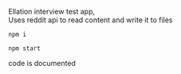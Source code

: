 Ellation interview test app,   
Uses reddit api to read content and write it to files

`npm i`

`npm start`

code is documented